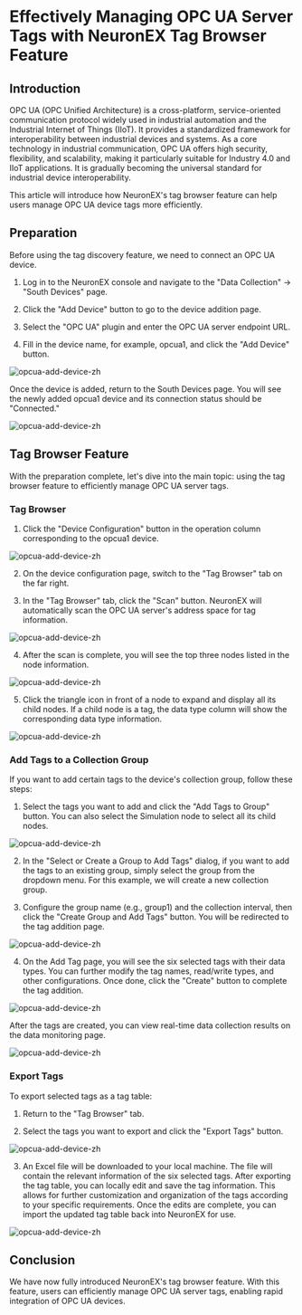 # Effectively Managing OPC UA Server Tags with NeuronEX Tag Browser Feature

## Introduction

OPC UA (OPC Unified Architecture) is a cross-platform, service-oriented communication protocol widely used in industrial automation and the Industrial Internet of Things (IIoT). It provides a standardized framework for interoperability between industrial devices and systems. As a core technology in industrial communication, OPC UA offers high security, flexibility, and scalability, making it particularly suitable for Industry 4.0 and IIoT applications. It is gradually becoming the universal standard for industrial device interoperability.

This article will introduce how NeuronEX's tag browser feature can help users manage OPC UA device tags more efficiently.

## Preparation

Before using the tag discovery feature, we need to connect an OPC UA device.

1. Log in to the NeuronEX console and navigate to the "Data Collection" -> "South Devices" page.

2. Click the "Add Device" button to go to the device addition page.

3. Select the "OPC UA" plugin and enter the OPC UA server endpoint URL.

4. Fill in the device name, for example, opcua1, and click the "Add Device" button.

![opcua-add-device-zh](./_assets/opcua-add-device-en.png)

Once the device is added, return to the South Devices page. You will see the newly added opcua1 device and its connection status should be "Connected."

![opcua-add-device-zh](./_assets/opcua-add-device-2-en.png)

## Tag Browser Feature

With the preparation complete, let's dive into the main topic: using the tag browser feature to efficiently manage OPC UA server tags.

### Tag Browser

1. Click the "Device Configuration" button in the operation column corresponding to the opcua1 device.

![opcua-add-device-zh](./_assets/opcua-browser1-en.png)

2. On the device configuration page, switch to the "Tag Browser" tab on the far right.

3. In the "Tag Browser" tab, click the "Scan" button. NeuronEX will automatically scan the OPC UA server's address space for tag information.

![opcua-add-device-zh](./_assets/opcua-browser2-en.png)

4. After the scan is complete, you will see the top three nodes listed in the node information.

![opcua-add-device-zh](./_assets/opcua-browser3-en.png)

5. Click the triangle icon in front of a node to expand and display all its child nodes. If a child node is a tag, the data type column will show the corresponding data type information.

![opcua-add-device-zh](./_assets/opcua-browser4-en.png)

### Add Tags to a Collection Group

If you want to add certain tags to the device's collection group, follow these steps:

1. Select the tags you want to add and click the "Add Tags to Group" button. You can also select the Simulation node to select all its child nodes.

![opcua-add-device-zh](./_assets/opcua-browser5-en.png)

2. In the "Select or Create a Group to Add Tags" dialog, if you want to add the tags to an existing group, simply select the group from the dropdown menu. For this example, we will create a new collection group.

3. Configure the group name (e.g., group1) and the collection interval, then click the "Create Group and Add Tags" button. You will be redirected to the tag addition page.

![opcua-add-device-zh](./_assets/opcua-browser6-en.png)

4. On the Add Tag page, you will see the six selected tags with their data types. You can further modify the tag names, read/write types, and other configurations. Once done, click the "Create" button to complete the tag addition.

![opcua-add-device-zh](./_assets/opcua-browser7-en.png)

After the tags are created, you can view real-time data collection results on the data monitoring page.

![opcua-add-device-zh](./_assets/opcua-browser8-en.png)

### Export Tags

To export selected tags as a tag table:

1. Return to the "Tag Browser" tab.

2. Select the tags you want to export and click the "Export Tags" button.

![opcua-add-device-zh](./_assets/opcua-browser9-en.png)

3. An Excel file will be downloaded to your local machine. The file will contain the relevant information of the six selected tags. After exporting the tag table, you can locally edit and save the tag information. This allows for further customization and organization of the tags according to your specific requirements. Once the edits are complete, you can import the updated tag table back into NeuronEX for use.

![opcua-add-device-zh](./_assets/opcua-browser10-en.png)

## Conclusion

We have now fully introduced NeuronEX's tag browser feature. With this feature, users can efficiently manage OPC UA server tags, enabling rapid integration of OPC UA devices.